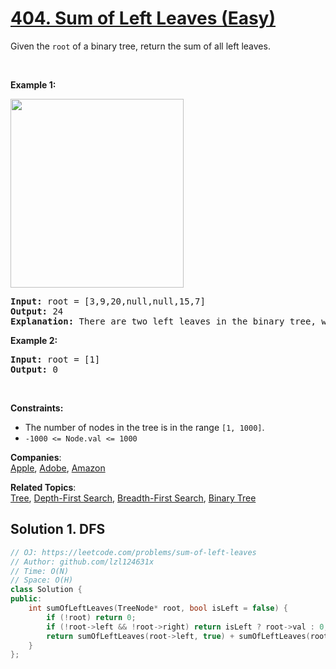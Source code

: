 # [404. Sum of Left Leaves (Easy)](https://leetcode.com/problems/sum-of-left-leaves/)

<p>Given the <code>root</code> of a binary tree, return the sum of all left leaves.</p>

<p>&nbsp;</p>
<p><strong>Example 1:</strong></p>
<img alt="" src="https://assets.leetcode.com/uploads/2021/04/08/leftsum-tree.jpg" style="width: 277px; height: 302px;">
<pre><strong>Input:</strong> root = [3,9,20,null,null,15,7]
<strong>Output:</strong> 24
<strong>Explanation:</strong> There are two left leaves in the binary tree, with values 9 and 15 respectively.
</pre>

<p><strong>Example 2:</strong></p>

<pre><strong>Input:</strong> root = [1]
<strong>Output:</strong> 0
</pre>

<p>&nbsp;</p>
<p><strong>Constraints:</strong></p>

<ul>
	<li>The number of nodes in the tree is in the range <code>[1, 1000]</code>.</li>
	<li><code>-1000 &lt;= Node.val &lt;= 1000</code></li>
</ul>


**Companies**:  
[Apple](https://leetcode.com/company/apple), [Adobe](https://leetcode.com/company/adobe), [Amazon](https://leetcode.com/company/amazon)

**Related Topics**:  
[Tree](https://leetcode.com/tag/tree/), [Depth-First Search](https://leetcode.com/tag/depth-first-search/), [Breadth-First Search](https://leetcode.com/tag/breadth-first-search/), [Binary Tree](https://leetcode.com/tag/binary-tree/)

## Solution 1. DFS

```cpp
// OJ: https://leetcode.com/problems/sum-of-left-leaves
// Author: github.com/lzl124631x
// Time: O(N)
// Space: O(H)
class Solution {
public:
    int sumOfLeftLeaves(TreeNode* root, bool isLeft = false) {
        if (!root) return 0;
        if (!root->left && !root->right) return isLeft ? root->val : 0;
        return sumOfLeftLeaves(root->left, true) + sumOfLeftLeaves(root->right);
    }
};
```